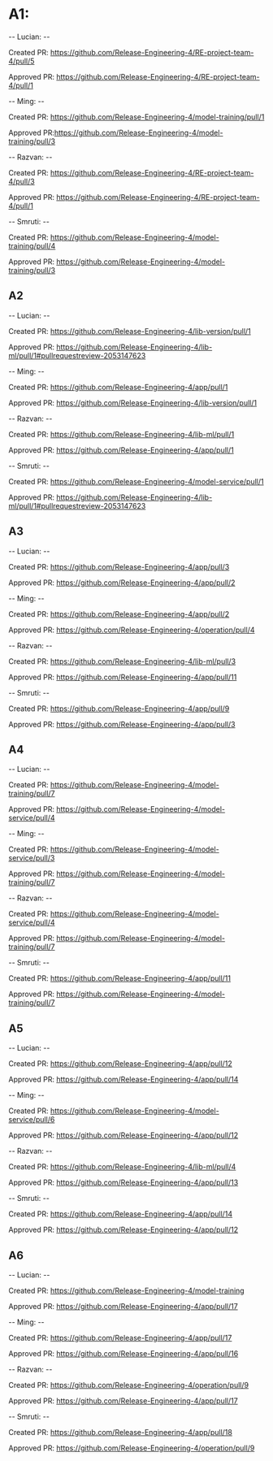 # A1:

-- Lucian: --

Created PR: https://github.com/Release-Engineering-4/RE-project-team-4/pull/5

Approved PR: https://github.com/Release-Engineering-4/RE-project-team-4/pull/1

-- Ming: --

Created PR: https://github.com/Release-Engineering-4/model-training/pull/1

Approved PR:https://github.com/Release-Engineering-4/model-training/pull/3

-- Razvan: --

Created PR: https://github.com/Release-Engineering-4/RE-project-team-4/pull/3

Approved PR: https://github.com/Release-Engineering-4/RE-project-team-4/pull/1

-- Smruti: --

Created PR: https://github.com/Release-Engineering-4/model-training/pull/4

Approved PR: https://github.com/Release-Engineering-4/model-training/pull/3

## A2

-- Lucian: --

Created PR: https://github.com/Release-Engineering-4/lib-version/pull/1

Approved PR: https://github.com/Release-Engineering-4/lib-ml/pull/1#pullrequestreview-2053147623

-- Ming: --

Created PR: https://github.com/Release-Engineering-4/app/pull/1

Approved PR: https://github.com/Release-Engineering-4/lib-version/pull/1

-- Razvan: --

Created PR: https://github.com/Release-Engineering-4/lib-ml/pull/1

Approved PR: https://github.com/Release-Engineering-4/app/pull/1

-- Smruti: --

Created PR: https://github.com/Release-Engineering-4/model-service/pull/1

Approved PR: https://github.com/Release-Engineering-4/lib-ml/pull/1#pullrequestreview-2053147623

## A3

-- Lucian: --

Created PR: https://github.com/Release-Engineering-4/app/pull/3

Approved PR: https://github.com/Release-Engineering-4/app/pull/2

-- Ming: --

Created PR: https://github.com/Release-Engineering-4/app/pull/2

Approved PR: https://github.com/Release-Engineering-4/operation/pull/4

-- Razvan: --

Created PR: https://github.com/Release-Engineering-4/lib-ml/pull/3

Approved PR: https://github.com/Release-Engineering-4/app/pull/11

-- Smruti: --

Created PR: https://github.com/Release-Engineering-4/app/pull/9

Approved PR: https://github.com/Release-Engineering-4/app/pull/3

## A4

-- Lucian: --

Created PR: https://github.com/Release-Engineering-4/model-training/pull/7

Approved PR: https://github.com/Release-Engineering-4/model-service/pull/4

-- Ming: --

Created PR: https://github.com/Release-Engineering-4/model-service/pull/3

Approved PR: https://github.com/Release-Engineering-4/model-training/pull/7

-- Razvan: --

Created PR: https://github.com/Release-Engineering-4/model-service/pull/4

Approved PR: https://github.com/Release-Engineering-4/model-training/pull/7

-- Smruti: --

Created PR: https://github.com/Release-Engineering-4/app/pull/11

Approved PR: https://github.com/Release-Engineering-4/model-training/pull/7

## A5

-- Lucian: --

Created PR: https://github.com/Release-Engineering-4/app/pull/12

Approved PR: https://github.com/Release-Engineering-4/app/pull/14

-- Ming: --

Created PR: https://github.com/Release-Engineering-4/model-service/pull/6

Approved PR: https://github.com/Release-Engineering-4/app/pull/12

-- Razvan: --

Created PR: https://github.com/Release-Engineering-4/lib-ml/pull/4

Approved PR: https://github.com/Release-Engineering-4/app/pull/13

-- Smruti: --

Created PR: https://github.com/Release-Engineering-4/app/pull/14

Approved PR: https://github.com/Release-Engineering-4/app/pull/12

## A6

-- Lucian: --

Created PR: https://github.com/Release-Engineering-4/model-training

Approved PR: https://github.com/Release-Engineering-4/app/pull/17

-- Ming: --

Created PR: https://github.com/Release-Engineering-4/app/pull/17

Approved PR: https://github.com/Release-Engineering-4/app/pull/16

-- Razvan: --

Created PR: https://github.com/Release-Engineering-4/operation/pull/9

Approved PR: https://github.com/Release-Engineering-4/app/pull/17

-- Smruti: --

Created PR: https://github.com/Release-Engineering-4/app/pull/18

Approved PR: https://github.com/Release-Engineering-4/operation/pull/9